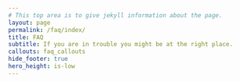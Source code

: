 ```yaml
---
# This top area is to give jekyll information about the page.
layout: page
permalink: /faq/index/
title: FAQ
subtitle: If you are in trouble you might be at the right place.
callouts: faq_callouts
hide_footer: true
hero_height: is-low
---
```

